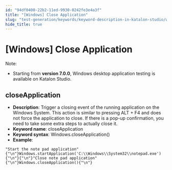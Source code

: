 ```yaml
---
id: "94df0400-22b2-11ed-9930-0242fe3e4a3f"
title: "[Windows] Close Application"
slug: "test-generation/keywords/keyword-description-in-katalon-studio/windows-keywords/windows-close-application"
hide_title: true
---
```


# <a id="id_0" class="anchor_top_offset"/><a id="ariaid-title1" class="anchor_top_offset"/>[Windows] Close Application

                        
<div xmlns="http://www.w3.org/1999/xhtml" className="note note note_note" id="id_0__id"><span className="note__title">Note:</span> 
  <ul className="ul"><li className="li"><p className="p">Starting from <strong className="ph b">version 7.0.0</strong>, Windows desktop
        application testing is available on Katalon Studio.</p></li></ul>
</div>
        

## <a id="id_0__id_1" class="anchor_top_offset"/>closeApplication

                        
<ul xmlns="http://www.w3.org/1999/xhtml" className="ul"><li className="li"> <strong className="ph b">Description</strong>: Trigger a closing event of the running application on the Windows System. This action is similar to pressing ALT + F4 and does not force the application to close. If there is a pop-up confirmation, you need to take some extra steps to actually close it.</li><li className="li"> <strong className="ph b">Keyword name</strong>: closeApplication</li><li className="li"> <strong className="ph b">Keyword syntax</strong>: Windows.closeApplication()</li><li className="li"> <strong className="ph b">Example</strong>:</li></ul> 
            
<pre xmlns="http://www.w3.org/1999/xhtml" className="pre codeblock"><code>"Start the note pad application"{"\n"}Windows.startApplication('C:\\Windows\\System32\\notepad.exe'){"\n"}{"\n"}"Close note pad application"{"\n"}Windows.closeApplication(){"\n"}</code></pre> 
        
